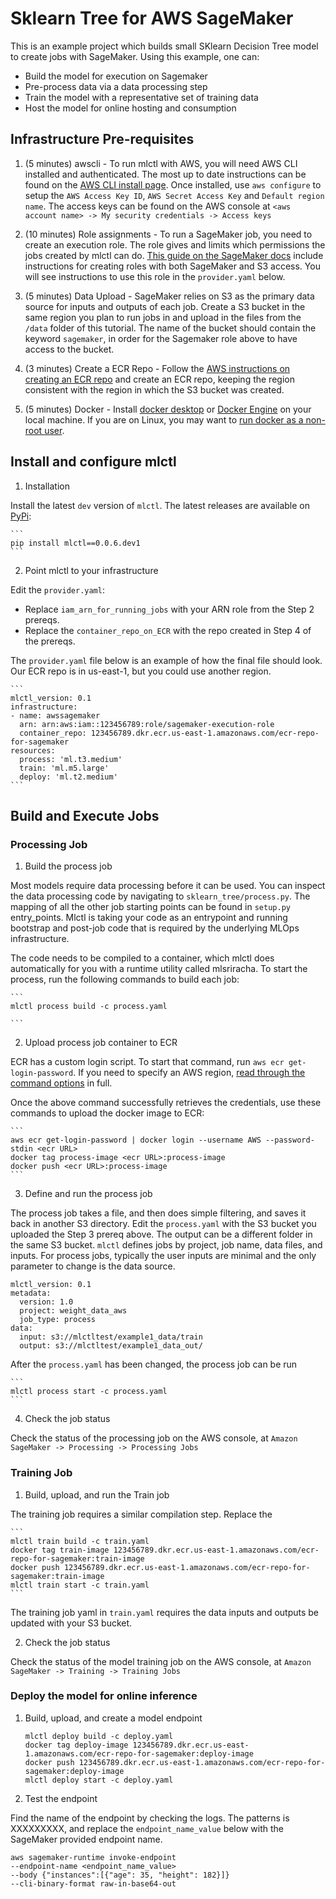 # Sklearn Tree for AWS SageMaker

This is an example project which builds small SKlearn Decision Tree model to create jobs with SageMaker. Using this example, one can:

- Build the model for execution on Sagemaker
- Pre-process data via a data processing step
- Train the model with a representative set of training data
- Host the model for online hosting and consumption

## Infrastructure Pre-requisites

1. (5 minutes) awscli - To run mlctl with AWS, you will need AWS CLI installed and authenticated. The most up to date instructions can be found on the [AWS CLI install page](https://docs.aws.amazon.com/cli/latest/userguide/install-cliv2.html). Once installed, use `aws configure` to setup the `AWS Access Key ID`, `AWS Secret Access Key` and `Default region name`. The access keys can be found on the AWS console at `<aws account name> -> My security credentials -> Access keys`

2. (10 minutes) Role assignments - To run a SageMaker job, you need to create an execution role. The role gives and limits which permissions the jobs created by mlctl can do. [This guide on the SageMaker docs](https://docs.aws.amazon.com/sagemaker/latest/dg/sagemaker-roles.html) include instructions for creating roles with both SageMaker and S3 access. You will see instructions to use this role in the `provider.yaml` below.

3. (5 minutes) Data Upload - SageMaker relies on S3 as the primary data source for inputs and outputs of each job. Create a S3 bucket in the same region you plan to run jobs in and upload in the files from the `/data` folder of this tutorial. The name of the bucket should contain the keyword `sagemaker`, in order for the Sagemaker role above to have access to the bucket.

4. (3 minutes) Create a ECR Repo - Follow the [AWS instructions on creating an ECR repo](https://docs.aws.amazon.com/AmazonECR/latest/userguide/repository-create.html) and create an ECR repo, keeping the region consistent with the region in which the S3 bucket was created.

5. (5 minutes) Docker - Install [docker desktop](https://docs.docker.com/desktop/) or [Docker Engine](https://docs.docker.com/engine/) on your local machine. If you are on Linux, you may want to [run docker as a non-root user](https://docs.docker.com/engine/install/linux-postinstall/).

## Install and configure mlctl

1. Installation

Install the latest `dev` version of `mlctl`. The latest releases are available on [PyPi](https://pypi.org/project/mlctl/#history):

    ```
    pip install mlctl==0.0.6.dev1
    ```

2. Point mlctl to your infrastructure

Edit the `provider.yaml`:

- Replace `iam_arn_for_running_jobs` with your ARN role from the Step 2 prereqs.
- Replace the `container_repo_on_ECR` with the repo created in Step 4 of the prereqs. 

The `provider.yaml` file below is an example of how the final file should look. Our ECR repo is in us-east-1, but you could use another region.

    ```
    mlctl_version: 0.1
    infrastructure:
    - name: awssagemaker
      arn: arn:aws:iam::123456789:role/sagemaker-execution-role
      container_repo: 123456789.dkr.ecr.us-east-1.amazonaws.com/ecr-repo-for-sagemaker
    resources: 
      process: 'ml.t3.medium'
      train: 'ml.m5.large'
      deploy: 'ml.t2.medium'
    ```

## Build and Execute Jobs

### Processing Job

1. Build the process job

Most models require data processing before it can be used. You can inspect the data processing code by navigating to `sklearn_tree/process.py`. The mapping of all the other job starting points can be found in `setup.py` entry_points. Mlctl is taking your code as an entrypoint and running bootstrap and post-job code that is required by the underlying MLOps infrastructure.

The code needs to be compiled to a container, which mlctl does automatically for you with a runtime utility called mlsriracha. To start the process, run the following commands to build each job:

    ```
    mlctl process build -c process.yaml
    
    ```

2. Upload process job container to ECR

ECR has a custom login script. To start that command, run `aws ecr get-login-password`. If you need to specify an AWS region, [read through the command options](https://docs.aws.amazon.com/AmazonECR/latest/userguide/getting-started-cli.html#cli-authenticate-registry) in full.

Once the above command successfully retrieves the credentials, use these commands to upload the docker image to ECR:

    ```
    aws ecr get-login-password | docker login --username AWS --password-stdin <ecr URL>
    docker tag process-image <ecr URL>:process-image
    docker push <ecr URL>:process-image
    ```

3. Define and run the process job

The process job takes a file, and then does simple filtering, and saves it back in another S3 directory. Edit the `process.yaml` with the S3 bucket you uploaded the Step 3 prereq above. The output can be a different folder in the same S3 bucket. `mlctl` defines jobs by project, job name, data files, and inputs. For process jobs, typically the user inputs are minimal and the only parameter to change is the data source.

```
mlctl_version: 0.1
metadata:
  version: 1.0
  project: weight_data_aws
  job_type: process
data:
  input: s3://mlctltest/example1_data/train
  output: s3://mlctltest/example1_data_out/
```
After the `process.yaml` has been changed, the process job can be run

    ```
    mlctl process start -c process.yaml
    ```

4. Check the job status

Check the status of the processing job on the AWS console, at `Amazon SageMaker -> Processing -> Processing Jobs`

### Training Job

1. Build, upload, and run the Train job

The training job requires a similar compilation step. Replace the 

    ```
    mlctl train build -c train.yaml
    docker tag train-image 123456789.dkr.ecr.us-east-1.amazonaws.com/ecr-repo-for-sagemaker:train-image
    docker push 123456789.dkr.ecr.us-east-1.amazonaws.com/ecr-repo-for-sagemaker:train-image
    mlctl train start -c train.yaml
    ```

The training job yaml in `train.yaml` requires the data inputs and outputs be updated with your S3 bucket. 

2. Check the job status

Check the status of the model training job on the AWS console, at `Amazon SageMaker -> Training -> Training Jobs`

### Deploy the model for online inference

1. Build, upload, and create a model endpoint
    ```
    mlctl deploy build -c deploy.yaml
    docker tag deploy-image 123456789.dkr.ecr.us-east-1.amazonaws.com/ecr-repo-for-sagemaker:deploy-image
    docker push 123456789.dkr.ecr.us-east-1.amazonaws.com/ecr-repo-for-sagemaker:deploy-image
    mlctl deploy start -c deploy.yaml
    ```

2. Test the endpoint

Find the name of the endpoint by checking the logs. The patterns is XXXXXXXXX, and replace the `endpoint_name_value` below with the SageMaker provided endpoint name.

```
aws sagemaker-runtime invoke-endpoint
--endpoint-name <endpoint_name_value>
--body {"instances":[{"age": 35, "height": 182}]}
--cli-binary-format raw-in-base64-out
```